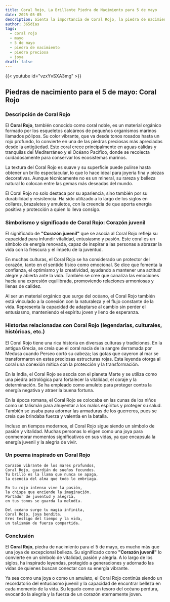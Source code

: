```yaml
---
title: Coral Rojo, La Brillante Piedra de Nacimiento para 5 de mayo
date: 2025-05-05
description: Sienta la importancia de Coral Rojo, la piedra de nacimiento de 5 de mayo que simboliza Corazón juvenil. Deje que su belleza y significado iluminen su día.
author: 365días
tags:
  - coral rojo
  - mayo
  - 5 de mayo
  - piedra de nacimiento
  - piedra preciosa
  - joya
draft: false
---
```


{{< youtube id="vzxYvSXA3mg" >}}

## Piedras de nacimiento para el 5 de mayo: Coral Rojo

### Descripción de Coral Rojo

El **Coral Rojo**, también conocido como coral noble, es un material orgánico formado por los esqueletos calcáreos de pequeños organismos marinos llamados pólipos. Su color vibrante, que va desde tonos rosados hasta un rojo profundo, lo convierte en una de las piedras preciosas más apreciadas desde la antigüedad. Este coral crece principalmente en aguas cálidas y tranquilas del Mediterráneo y el Océano Pacífico, donde se recolecta cuidadosamente para conservar los ecosistemas marinos.

La textura del Coral Rojo es suave y su superficie puede pulirse hasta obtener un brillo espectacular, lo que lo hace ideal para joyería fina y piezas decorativas. Aunque técnicamente no es un mineral, su rareza y belleza natural lo colocan entre las gemas más deseadas del mundo.

El Coral Rojo no solo destaca por su apariencia, sino también por su durabilidad y resistencia. Ha sido utilizado a lo largo de los siglos en collares, brazaletes y amuletos, con la creencia de que aporta energía positiva y protección a quien lo lleva consigo.

### Simbolismo y significado de Coral Rojo: Corazón juvenil

El significado de **"Corazón juvenil"** que se asocia al Coral Rojo refleja su capacidad para infundir vitalidad, entusiasmo y pasión. Este coral es un símbolo de energía renovada, capaz de inspirar a las personas a abrazar la vida con la frescura y el ímpetu de la juventud.

En muchas culturas, el Coral Rojo se ha considerado un protector del corazón, tanto en el sentido físico como emocional. Se dice que fomenta la confianza, el optimismo y la creatividad, ayudando a mantener una actitud alegre y abierta ante la vida. También se cree que canaliza las emociones hacia una expresión equilibrada, promoviendo relaciones armoniosas y llenas de calidez.

Al ser un material orgánico que surge del océano, el Coral Rojo también está vinculado a la conexión con la naturaleza y el flujo constante de la vida. Representa la capacidad de adaptarse al cambio sin perder el entusiasmo, manteniendo el espíritu joven y lleno de esperanza.

### Historias relacionadas con Coral Rojo (legendarias, culturales, históricas, etc.)

El Coral Rojo tiene una rica historia en diversas culturas y tradiciones. En la antigua Grecia, se creía que el coral nacía de la sangre derramada por Medusa cuando Perseo cortó su cabeza; las gotas que cayeron al mar se transformaron en estas preciosas estructuras rojas. Esta leyenda otorga al coral una conexión mítica con la protección y la transformación.

En la India, el Coral Rojo se asocia con el planeta Marte y se utiliza como una piedra astrológica para fortalecer la vitalidad, el coraje y la determinación. Se ha empleado como amuleto para proteger contra la energía negativa y atraer la buena fortuna.

En la época romana, el Coral Rojo se colocaba en las cunas de los niños como un talismán para ahuyentar a los malos espíritus y proteger su salud. También se usaba para adornar las armaduras de los guerreros, pues se creía que brindaba fuerza y valentía en la batalla.

Incluso en tiempos modernos, el Coral Rojo sigue siendo un símbolo de pasión y vitalidad. Muchas personas lo eligen como una joya para conmemorar momentos significativos en sus vidas, ya que encapsula la energía juvenil y la alegría de vivir.

### Un poema inspirado en Coral Rojo

```
Corazón vibrante de los mares profundos,  
Coral Rojo, guardián de sueños fecundos.  
Tu brillo es la llama que nunca se apaga,  
la esencia del alma que todo lo embriaga.  

En tu rojo intenso vive la pasión,  
la chispa que enciende la imaginación.  
Portador de juventud y alegría,  
en tus tonos se guarda la melodía.  

Del océano surge tu magia infinita,  
Coral Rojo, joya bendita.  
Eres testigo del tiempo y la vida,  
un talismán de fuerza compartida.  
```

### Conclusión

El **Coral Rojo**, piedra de nacimiento para el 5 de mayo, es mucho más que una joya de excepcional belleza. Su significado como **"Corazón juvenil"** lo convierte en un símbolo de vitalidad, pasión y alegría. A lo largo de los siglos, ha inspirado leyendas, protegido a generaciones y adornado las vidas de quienes buscan conectar con su energía vibrante.

Ya sea como una joya o como un amuleto, el Coral Rojo continúa siendo un recordatorio del entusiasmo juvenil y la capacidad de encontrar belleza en cada momento de la vida. Su legado como un tesoro del océano perdura, evocando la alegría y la fuerza de un corazón eternamente joven.